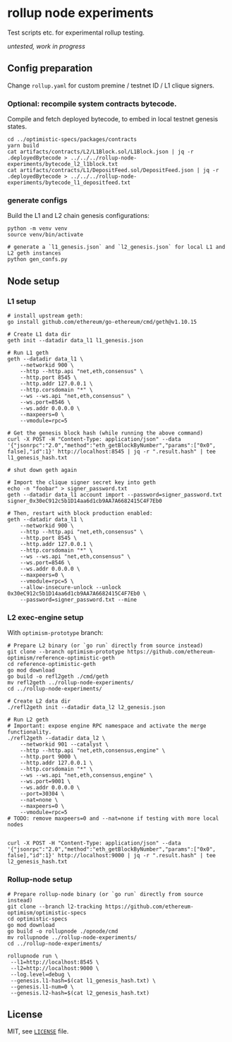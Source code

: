 # rollup node experiments

Test scripts etc. for experimental rollup testing.

*untested, work in progress*

## Config preparation

Change `rollup.yaml` for custom premine / testnet ID / L1 clique signers.

### Optional: recompile system contracts bytecode.

Compile and fetch deployed bytecode, to embed in local testnet genesis states.
```shell
cd ../optimistic-specs/packages/contracts
yarn build
cat artifacts/contracts/L2/L1Block.sol/L1Block.json | jq -r .deployedBytecode > ../../../rollup-node-experiments/bytecode_l2_l1block.txt
cat artifacts/contracts/L1/DepositFeed.sol/DepositFeed.json | jq -r .deployedBytecode > ../../../rollup-node-experiments/bytecode_l1_depositfeed.txt
```

### generate configs

Build the L1 and L2 chain genesis configurations:
```shell
python -m venv venv
source venv/bin/activate

# generate a `l1_genesis.json` and `l2_genesis.json` for local L1 and L2 geth instances
python gen_confs.py
```

## Node setup

### L1 setup

```shell
# install upstream geth:
go install github.com/ethereum/go-ethereum/cmd/geth@v1.10.15

# Create L1 data dir
geth init --datadir data_l1 l1_genesis.json

# Run L1 geth
geth --datadir data_l1 \
    --networkid 900 \
    --http --http.api "net,eth,consensus" \
    --http.port 8545 \
    --http.addr 127.0.0.1 \
    --http.corsdomain "*" \
    --ws --ws.api "net,eth,consensus" \
    --ws.port=8546 \
    --ws.addr 0.0.0.0 \
    --maxpeers=0 \
    --vmodule=rpc=5

# Get the genesis block hash (while running the above command)
curl -X POST -H "Content-Type: application/json" --data '{"jsonrpc":"2.0","method":"eth_getBlockByNumber","params":["0x0", false],"id":1}' http://localhost:8545 | jq -r ".result.hash" | tee l1_genesis_hash.txt

# shut down geth again

# Import the clique signer secret key into geth
echo -n "foobar" > signer_password.txt
geth --datadir data_l1 account import --password=signer_password.txt signer_0x30eC912c5b1D14aa6d1cb9AA7A6682415C4F7Eb0

# Then, restart with block production enabled:
geth --datadir data_l1 \
    --networkid 900 \
    --http --http.api "net,eth,consensus" \
    --http.port 8545 \
    --http.addr 127.0.0.1 \
    --http.corsdomain "*" \
    --ws --ws.api "net,eth,consensus" \
    --ws.port=8546 \
    --ws.addr 0.0.0.0 \
    --maxpeers=0 \
    --vmodule=rpc=5 \
    --allow-insecure-unlock --unlock 0x30eC912c5b1D14aa6d1cb9AA7A6682415C4F7Eb0 \
    --password=signer_password.txt --mine
```

### L2 exec-engine setup

With  `optimism-prototype` branch:

```shell
# Prepare L2 binary (or `go run` directly from source instead)
git clone --branch optimism-prototype https://github.com/ethereum-optimism/reference-optimistic-geth
cd reference-optimistic-geth
go mod download
go build -o refl2geth ./cmd/geth
mv refl2geth ../rollup-node-experiments/
cd ../rollup-node-experiments/

# Create L2 data dir
./refl2geth init --datadir data_l2 l2_genesis.json

# Run L2 geth
# Important: expose engine RPC namespace and activate the merge functionality.
./refl2geth --datadir data_l2 \
    --networkid 901 --catalyst \
    --http --http.api "net,eth,consensus,engine" \
    --http.port 9000 \
    --http.addr 127.0.0.1 \
    --http.corsdomain "*" \
    --ws --ws.api "net,eth,consensus,engine" \
    --ws.port=9001 \
    --ws.addr 0.0.0.0 \
    --port=30304 \
    --nat=none \
    --maxpeers=0 \
    --vmodule=rpc=5
# TODO: remove maxpeers=0 and --nat=none if testing with more local nodes


curl -X POST -H "Content-Type: application/json" --data '{"jsonrpc":"2.0","method":"eth_getBlockByNumber","params":["0x0", false],"id":1}' http://localhost:9000 | jq -r ".result.hash" | tee l2_genesis_hash.txt
```

### Rollup-node setup

```shell
# Prepare rollup-node binary (or `go run` directly from source instead)
git clone --branch l2-tracking https://github.com/ethereum-optimism/optimistic-specs
cd optimistic-specs
go mod download
go build -o rollupnode ./opnode/cmd
mv rollupnode ../rollup-node-experiments/
cd ../rollup-node-experiments/

rollupnode run \
 --l1=http://localhost:8545 \
 --l2=http://localhost:9000 \
 --log.level=debug \
 --genesis.l1-hash=$(cat l1_genesis_hash.txt) \
 --genesis.l1-num=0 \
 --genesis.l2-hash=$(cat l2_genesis_hash.txt)
```

## License

MIT, see [`LICENSE`](./LICENSE) file.

